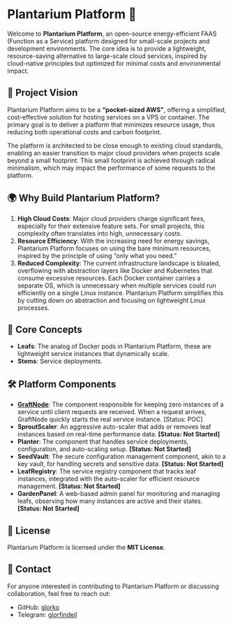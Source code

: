 # Plantarium Platform 🌱

Welcome to **Plantarium Platform**, an open-source energy-efficient FAAS (Function as a Service) platform designed for small-scale projects and development environments. The core idea is to provide a lightweight, resource-saving alternative to large-scale cloud services, inspired by cloud-native principles but optimized for minimal costs and environmental impact.

## 🚀 Project Vision

Plantarium Platform aims to be a **“pocket-sized AWS”**, offering a simplified, cost-effective solution for hosting services on a VPS or container. The primary goal is to deliver a platform that minimizes resource usage, thus reducing both operational costs and carbon footprint.

The platform is architected to be close enough to existing cloud standards, enabling an easier transition to major cloud providers when projects scale beyond a small footprint. This small footprint is achieved through radical minimalism, which may impact the performance of some requests to the platform.

## 🌍 Why Build Plantarium Platform?

1. **High Cloud Costs**: Major cloud providers charge significant fees, especially for their extensive feature sets. For small projects, this complexity often translates into high, unnecessary costs.
2. **Resource Efficiency**: With the increasing need for energy savings, Plantarium Platform focuses on using the bare minimum resources, inspired by the principle of using “only what you need.”
3. **Reduced Complexity**: The current infrastructure landscape is bloated, overflowing with abstraction layers like Docker and Kubernetes that consume excessive resources. Each Docker container carries a separate OS, which is unnecessary when multiple services could run efficiently on a single Linux instance. Plantarium Platform simplifies this by cutting down on abstraction and focusing on lightweight Linux processes.

## 🌱 Core Concepts

- **Leafs**: The analog of Docker pods in Plantarium Platform, these are lightweight service instances that dynamically scale.
- **Stems**: Service deployments.

## 🛠️ Platform Components

- **[GraftNode](https://github.com/plantarium-platform/graftnode-go)**: The component responsible for keeping zero instances of a service until client requests are received. When a request arrives, GraftNode quickly starts the real service instance. [Status: POC]  
- **SproutScaler**: An aggressive auto-scaler that adds or removes leaf instances based on real-time performance data. **[Status: Not Started]**
- **Planter**: The component that handles service deployments, configuration, and auto-scaling setup. **[Status: Not Started]**
- **SeedVault**: The secure configuration management component, akin to a key vault, for handling secrets and sensitive data. **[Status: Not Started]**
- **LeafRegistry**: The service registry component that tracks leaf instances, integrated with the auto-scaler for efficient resource management. **[Status: Not Started]**
- **GardenPanel**: A web-based admin panel for monitoring and managing leafs, observing how many instances are active and their states. **[Status: Not Started]**

## 📜 License

Plantarium Platform is licensed under the **MIT License**. 

## 👥 Contact

For anyone interested in contributing to Plantarium Platform or discussing collaboration, feel free to reach out:

- GitHub: [glorko](https://github.com/glorko)
- Telegram: [glorfindeil](https://t.me/glorfindeil)
